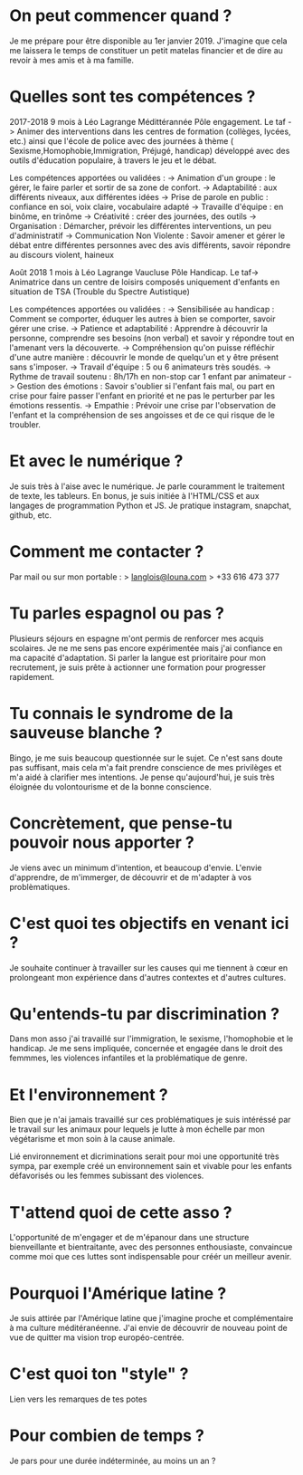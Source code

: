 # On peut commencer quand ?
Je me prépare pour être disponible au 1er janvier 2019. J'imagine que cela me laissera le temps de constituer un petit matelas financier et de dire au revoir à mes amis et à ma famille.

# Quelles sont tes compétences ?
2017-2018 9 mois à Léo Lagrange Médittérannée Pôle engagement. 
Le taf -> Animer des interventions dans les centres de formation (collèges, lycées, etc.) ainsi que l'école de police avec des journées à thème ( Sexisme,Homophobie,Immigration, Préjugé, handicap) développé avec des outils d'éducation populaire, à travers le jeu et le débat.

Les compétences apportées ou validées :
 -> Animation d'un groupe : le gérer, le faire parler et sortir de sa zone de confort.
 -> Adaptabilité : aux différents niveaux, aux différentes idées 
 -> Prise de parole en public : confiance en soi, voix claire, vocabulaire adapté
 -> Travaille d'équipe : en binôme, en trinôme
 -> Créativité : créer des journées, des outils
 -> Organisation : Démarcher, prévoir les différentes interventions, un peu d'administratif
 -> Communication Non Violente : Savoir amener et gérer le débat entre différentes personnes avec des avis différents, savoir répondre au discours violent, haineux


Août 2018 1 mois à Léo Lagrange Vaucluse Pôle Handicap.
Le taf-> Animatrice dans un centre de loisirs composés uniquement d'enfants en situation de TSA (Trouble du Spectre Autistique)

Les compétences apportées ou validées :
-> Sensibilisée au handicap : Comment se comporter, éduquer les autres à bien se comporter, savoir gérer une crise.
-> Patience et adaptabilité : Apprendre à découvrir la personne, comprendre ses besoins (non verbal) et savoir y répondre tout en l'amenant vers la découverte.
-> Compréhension qu'on puisse réfléchir d'une autre manière : découvrir le monde de quelqu'un et y être présent sans s'imposer.
-> Travail d'équipe : 5 ou 6 animateurs très soudés.
-> Rythme de travail soutenu : 8h/17h en non-stop car 1 enfant par animateur
-> Gestion des émotions : Savoir s'oublier si l'enfant fais mal, ou part en crise pour faire passer l'enfant en priorité et ne pas le perturber par les émotions ressentis.
-> Empathie : Prévoir une crise par l'observation de l'enfant et la compréhension de ses angoisses et de ce qui risque de le troubler.





# Et avec le numérique ?
Je suis très à l'aise avec le numérique. Je parle couramment le traitement de texte, les tableurs. En bonus, je suis initiée à l'HTML/CSS et aux langages de programmation Python et JS. Je pratique instagram, snapchat, github, etc.

# Comment me contacter ?
Par mail ou sur mon portable :
    > langlois@louna.com
    > +33 616 473 377

# Tu parles espagnol ou pas ?
Plusieurs séjours en espagne m'ont permis de renforcer mes acquis scolaires. Je ne me sens pas encore expérimentée mais j'ai confiance en ma capacité d'adaptation. Si parler la langue est prioritaire pour mon recrutement, je suis prête à actionner une formation pour progresser rapidement.

# Tu connais le syndrome de la sauveuse blanche ?
Bingo, je me suis beaucoup questionnée sur le sujet. Ce n'est sans doute pas suffisant, mais cela m'a fait prendre conscience de mes privilèges et m'a aidé à clarifier mes intentions. Je pense qu'aujourd'hui, je suis très éloignée du volontourisme et de la bonne conscience.  

# Concrètement, que pense-tu pouvoir nous apporter ?
Je viens avec un minimum d'intention, et beaucoup d'envie. L'envie d'apprendre, de m'immerger, de découvrir et de m'adapter à vos problèmatiques. 

# C'est quoi tes objectifs en venant ici ?
Je souhaite continuer à travailler sur les causes qui me tiennent à cœur en prolongeant mon expérience dans d'autres contextes et d'autres cultures. 

# Qu'entends-tu par discrimination ?
Dans mon asso j'ai travaillé sur l'immigration, le sexisme, l'homophobie et le handicap.
Je me sens impliquée, concernée et engagée dans le droit des femmmes, les violences infantiles et la problématique de genre.  

# Et l'environnement ?
Bien que je n'ai jamais travaillé sur ces problématiques je suis intéréssé par le travail sur les animaux pour lequels je lutte à mon échelle par mon végétarisme et mon soin à la cause animale. 

Lié environnement et dicriminations serait pour moi une opportunité très sympa, par exemple créé un environnement sain et vivable pour les enfants défavorisés ou les femmes subissant des violences.

# T'attend quoi de cette asso ?
L'opportunité de m'engager et de m'épanour dans une structure bienveillante et bientraitante, avec des personnes enthousiaste, convaincue comme moi que ces luttes sont indispensable pour créér un meilleur avenir.

# Pourquoi l'Amérique latine ?
Je suis attirée par l'Amérique latine que j'imagine proche et complémentaire à ma culture méditéranéenne. J'ai envie de découvrir de nouveau point de vue de quitter ma vision trop européo-centrée.

# C'est quoi ton "style" ?
Lien vers les remarques de tes potes

# Pour combien de temps ?
Je pars pour une durée indéterminée, au moins un an ?
